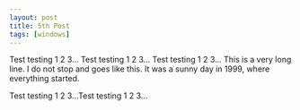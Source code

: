```yaml
---
layout: post
title: 5th Post
tags: [windows]
---
```


Test testing 1 2 3...
Test testing 1 2 3...
Test testing 1 2 3...
This is a very long line. I do not stop and goes like this. It was a sunny day in 1999, where everything started.
<!--more-->
Test testing 1 2 3...Test testing 1 2 3...
